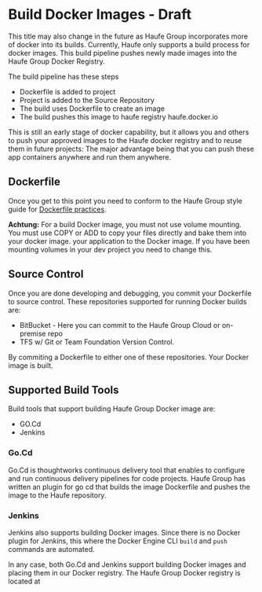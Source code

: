 # Build Docker Images - Draft
This title may also change in the future as Haufe Group incorporates more of docker into its builds. Currently, Haufe only supports a build process for docker images. This build pipeline pushes newly made images into the Haufe Group Docker Registry. 

The build pipeline has these steps
* Dockerfile is added to project
* Project is added to the Source Repository
* The build uses Dockerfile to create an image
* The build pushes this image to haufe registry haufe.docker.io

This is still an early stage of docker capability, but it allows you and others to push your approved images to the Haufe docker registry and to reuse them in future projects: The major advantage being that you can push these app containers anywhere and run them anywhere. 

## Dockerfile
Once you get to this point you need to  conform to the Haufe Group style guide for [Dockerfile practices](/BestPracticesDockerfile.md). 

**Achtung:** For a build Docker image, you must not use volume mounting. You must use COPY or ADD to copy your files directly and bake them into your docker image. your application to the Docker image. If you have been mounting volumes in your dev project you need to change this.

## Source Control
Once you are done developing and debugging, you commit your Dockerfile to source control. These repositories supported for running Docker builds are:
* BitBucket - Here you can commit to the Haufe Group Cloud or on-premise repo
* TFS w/ Git or Team Foundation Version Control.

By commiting a Dockerfile to either one of these repositories. Your Docker image is built. 

## Supported Build Tools
Build tools that support building Haufe Group Docker image are:
* GO.Cd 
* Jenkins

### Go.Cd
Go.Cd is thoughtworks continuous delivery tool that enables to configure and run continuous delivery pipelines for code projects. Haufe Group has written an plugin for go cd that builds the image Dockerfile and pushes the image to the Haufe repository. 

### Jenkins
Jenkins also supports building Docker images. Since there is no Docker plugin for Jenkins, this where the Docker Engine CLI `build` and `push` commands are automated.

In any case, both Go.Cd and Jenkins support building Docker images and placing them in our Docker registry. The Haufe Group Docker registry is located at 
